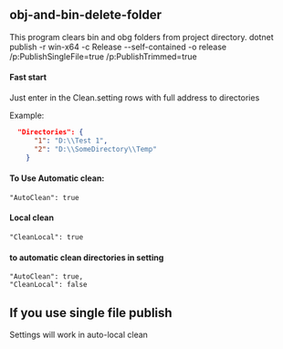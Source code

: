 ## obj-and-bin-delete-folder
This program clears bin and obg folders from project directory.
dotnet publish -r win-x64 -c Release --self-contained -o release /p:PublishSingleFile=true /p:PublishTrimmed=true

#### Fast start
Just enter in the Clean.setting rows with full address to directories

Example: 
```json  
  "Directories": {
      "1": "D:\\Test 1",
      "2": "D:\\SomeDirectory\\Temp"
    }
```

#### To Use Automatic clean:
    "AutoClean": true

#### Local clean
    "CleanLocal": true
#### to automatic clean directories in setting
    "AutoClean": true,
    "CleanLocal": false

## If you use single file publish
Settings will work in auto-local clean
